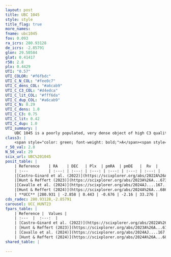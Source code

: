 ```yaml
---
layout: post
title: UBC 1045
style: style
title_flag: true
more_names: 
fname: ubc1045
fov: 0.093
ra_icrs: 280.93128
de_icrs: -2.85791
glon: 29.50584
glat: 0.41417
r50: 2.8
plx: 0.4429
UTI: "0.57"
UTI_COLOR: "#f6fbdc"
UTI_C_N_COL: "#fee0c7"
UTI_C_dens_COL: "#a6cab9"
UTI_C_C3_COL: "#d4edca"
UTI_C_lit_COL: "#fff6da"
UTI_C_dup_COL: "#a6cab9"
UTI_C_N: 0.29
UTI_C_dens: 1.0
UTI_C_C3: 0.75
UTI_C_lit: 0.42
UTI_C_dup: 1.0
UTI_summary: |
    UBC 1045 is a poorly populated, very dense object of high C3 quality. It was recently reported in the literature.
class3: |
    <span style="color: green; font-weight: bold;">A</span><span style="color: #FFC300; font-weight: bold;">B</span>
r_50_val: 2.8
N_50_val: 29
scix_url: UBC%201045
posit_table: |
    | Reference    | RA    | DEC   | Plx  | pmRA  | pmDE   |  Rv  |
    | :---         | :---: | :---: | :---: | :---: | :---: | :---: |
    |[Castro-Ginard et al. (2022)](https://scixplorer.org/abs/2022A%26A...661A.118C) | 280.94 | -2.86 | 0.45 | -0.65 | -2.15 | 24.32 |
    |[Hunt & Reffert (2023)](https://scixplorer.org/abs/2023A%26A...673A.114H) | 280.954 | -2.873 | 0.448 | -0.663 | -2.17 | 24.387 |
    |[Cavallo et al. (2024)](https://scixplorer.org/abs/2024AJ....167...12C) | 280.934 | -2.863 | 0.449 | -- | -- | -- |
    |[Hunt & Reffert (2024)](https://scixplorer.org/abs/2024A%26A...686A..42H) | 280.954 | -2.873 | 0.448 | -0.663 | -2.17 | 24.387 |
    | **UCC** |280.931 | -2.858 | 0.443 | -0.676 | -2.16 | 33.276 | 
cds_radec: 280.93128,-2.85791
carousel: UCC_HUNT23
fpars_table: |
    | Reference |  Values |
    | :---  |  :---:  |
    | [Castro-Ginard et al. (2022)](https://scixplorer.org/abs/2022A%26A...661A.118C) | `AV=3.951, Dist=2687, logAge=7.331` |
    | [Hunt & Reffert (2023)](https://scixplorer.org/abs/2023A%26A...673A.114H) | `AV50=4.234, diffAV50=2.237, MOD50=11.565, logAge50=7.867` |
    | [Cavallo et al. (2024)](https://scixplorer.org/abs/2024AJ....167...12C) | `AV50=4.43, dMod50=11.53, logAge50=7.43, [Fe/H]50=-0.26` |
    | [Hunt & Reffert (2024)](https://scixplorer.org/abs/2024A%26A...686A..42H) | `MassJ=838.442` |
shared_table: |
    
---
```

